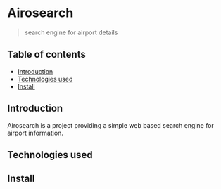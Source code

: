 # Airosearch

> search engine for airport details

## Table of contents

- [Introduction](#introduction)
- [Technologies used](#technologies-used)
- [Install](#install)

## Introduction

Airosearch is a project providing a simple web based search engine for airport information.

## Technologies used

## Install